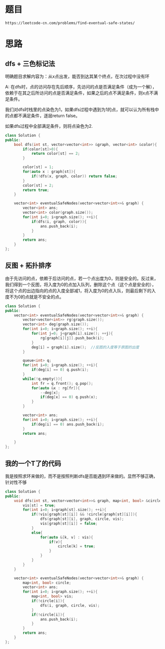 # 题目
`https://leetcode-cn.com/problems/find-eventual-safe-states/`


# 思路
## dfs + 三色标记法

明确题目求解内容为：从x点出发，能否到达其某个终点，在次过程中没有环

A: 在dfs时，点的访问存在先后顺序，先访问的点是否满足条件（成为一个解），依赖于在其之后所访问的点是否满足条件，如果之后的点不满足条件，则x点不满足条件。

我们对dfs时栈里的点染色为1，如果dfs过程中遇到为1的点，就可以认为所有栈中的点都不满足条件，逐层return false。

如果dfs过程中全部满足条件，则将点染色为2.


```cpp
class Solution {
public:
    bool dfs(int st, vector<vector<int>> &graph, vector<int> &color){
        if(color[st]>0){
            return color[st] == 2;
        }

        color[st] = 1;
        for(auto x : graph[st]){
            if(!dfs(x, graph, color)) return false;
        }
        color[st] = 2;
        return true;
    }

    vector<int> eventualSafeNodes(vector<vector<int>>& graph) {
        vector<int> ans;
        vector<int> color(graph.size());
        for(int i=0; i<graph.size(); ++i){
            if(dfs(i, graph, color)){
                ans.push_back(i);
            }
        }
        return ans;
    }
};
```


## 反图 + 拓扑排序
由于先访问的点，依赖于后访问的点，若一个点出度为0，则是安全的。反过来，我们得到一个反图，将入度为0的点加入队列，删除这个点（这个点是安全的），将这个点的出边指向的点的入度全部减1，将入度为0的点入队，则最后剩下的入度不为0的点就是不安全的点。

```cpp
class Solution {
public:
    vector<int> eventualSafeNodes(vector<vector<int>>& graph) {
        vector<vector<int>> rg(graph.size());
        vector<int> deg(graph.size());
        for(int i=0; i<graph.size(); ++i){
            for(int j=0; j<graph[i].size(); ++j){
                rg[graph[i][j]].push_back(i);
            }
            deg[i] = graph[i].size();  //反图的入度等于原图的出度
        }

        queue<int> q;
        for(int i=0; i<graph.size(); ++i){
            if(deg[i] == 0) q.push(i);
        }
        while(!q.empty()){
            int fr = q.front(); q.pop();
            for(auto &x : rg[fr]){
                --deg[x];
                if(deg[x] == 0) q.push(x);
            }
        }

        vector<int> ans;
        for(int i=0; i<graph.size(); ++i){
            if(deg[i] == 0) ans.push_back(i);
        }
        return ans;

    }
};
```


## 我的一个T了的代码
我是按照求环来做的，而不是按照判断dfs是否能遇到环来做的。显然不够正确，针对性不够

```cpp
class Solution {
public:
    void dfs(int st, vector<vector<int>>& graph, map<int, bool> &circle, map<int, bool> &vis){
        vis[st] = true;
        for(int i=0; i<graph[st].size(); ++i){
            if(!vis[graph[st][i]] && !circle[graph[st][i]]){
                dfs(graph[st][i], graph, circle, vis);
                vis[graph[st][i]] = false;
            }
            else{
                for(auto &[k, v] : vis){
                    if(v){
                        circle[k] = true;
                    }
                }
            }
        }
    }

    vector<int> eventualSafeNodes(vector<vector<int>>& graph) {
        map<int, bool> circle;
        vector<int> ans;
        for(int i=0; i<graph.size(); ++i){
            map<int, bool> vis;
            if(!circle[i]){
                dfs(i, graph, circle, vis);
            }
            if(!circle[i]){
                ans.push_back(i);
            }
        }
        return ans;
    }
};
```

